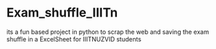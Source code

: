 # Exam_shuffle_IIITn
its a fun based project in python to scrap the web and saving the exam shuffle in a ExcelSheet  for IIITNUZVID students 
